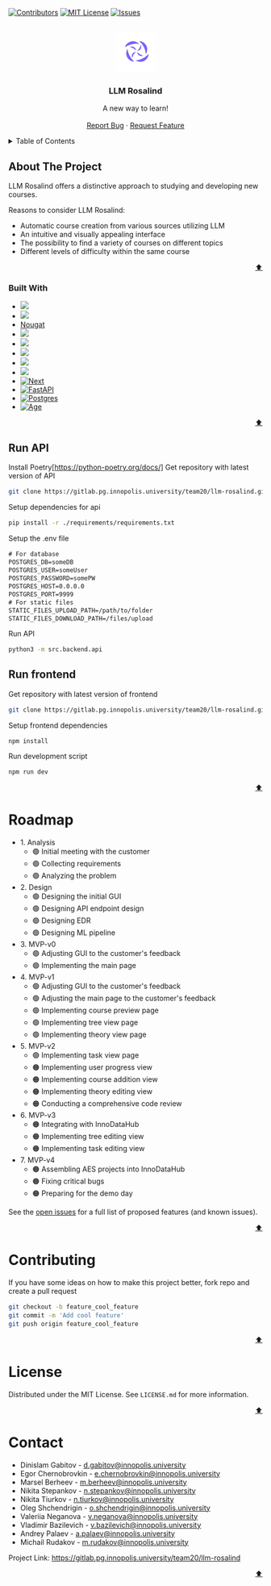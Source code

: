 <a id="readme-top"></a>

<!-- PROJECT SHIELDS -->
[![Contributors][contributors-shield]][contributors-url]
[![MIT License][license-shield]][license-url]
[![Issues][issues-shield]][issues-url]

<!-- PROJECT LOGO -->
<br />
<div align="center">
  <a href="https://gitlab.pg.innopolis.university/team20/llm-rosalind">
    <img src="images/logo.jfif" alt="Logo" width="80" height="80">
  </a>

<h3 align="center">LLM Rosalind</h3>

  <p align="center">
    A new way to learn!
    <br />
    <br />
    <a href="https://gitlab.pg.innopolis.university/team20/llm-rosalind/issues">Report Bug</a>
    ·
    <a href="https://gitlab.pg.innopolis.university/team20/llm-rosalind/issues">Request Feature</a>
  </p>
</div>

<!-- TABLE OF CONTENTS -->
<details>
  <summary>Table of Contents</summary>
  <ol>
    <li>
      <a href="#about-the-project">About The Project</a>
      <ul>
        <li><a href="#built-with">Built With</a></li>
      </ul>
    </li>
    <li>
      <a href="#getting-started">Getting Started</a>
      <ul>
        <li><a href="#run-ml">Run ML</a></li>
        <li><a href="#run-api">Run API</a></li>
        <li><a href="#run-frontend">Run Frontend</a></li>
      </ul>
    </li>
    <li><a href="#roadmap">Roadmap</a></li>
    <li><a href="#contributing">Contributing</a></li>
    <li><a href="#license">License</a></li>
    <li><a href="#contact">Contact</a></li>
    <li><a href="#acknowledgments">Acknowledgments</a></li>
  </ol>
</details>

<!-- ABOUT THE PROJECT -->
## About The Project


LLM Rosalind offers a distinctive approach to studying and developing new courses.

Reasons to consider LLM Rosalind:

- Automatic course creation from various sources utilizing LLM
- An intuitive and visually appealing interface
- The possibility to find a variety of courses on different topics
- Different levels of difficulty within the same course
<p align="right"><a href="#readme-top">⬆️</a></p>

### Built With

* [<img src="https://encrypted-tbn0.gstatic.com/images?q=tbn:ANd9GcT2BuPg6bX6J7FfnrkmbKPapCrIrVh_Jl_6WqkWWzTFbk6pgN8QbJ4l_2DFtYbnT_Giwxw&amp;amp;usqp=CAU" width="100"/>](https://pytorch.org/)
* [<img src="https://artwork.lfaidata.foundation/projects/milvus/horizontal/color/milvus-horizontal-color.png" width="100"/>](https://artwork.lfaidata.foundation/projects/milvus/horizontal/color/milvus-horizontal-color.png)
* [Nougat](https://nougat.ai/)
* [<img src="https://media.licdn.com/dms/image/D4E12AQHnLknj0EYfBA/article-cover_image-shrink_600_2000/0/1684267676484?e=2147483647&amp;v=beta&amp;t=PrMj5CmpRsqMecZwmySc3LSnQ9jkZNoer75YWJFzJBM" width="100"/>](https://langchain.com/)
* [<img src="https://huggingface.co/datasets/huggingface/brand-assets/resolve/main/hf-logo-with-title.png" width="100"/>](https://huggingface.co/transformers/)
* [<img src="https://cdn.icon-icons.com/icons2/2699/PNG/512/reactjs_logo_icon_170805.png" width="100"/>](https://reactjs.org/)
* [<img src="https://habrastorage.org/getpro/habr/upload_files/3f2/48c/8d9/3f248c8d93eb8ab55711d6e442e6c23e.png" width="100"/>](https://www.typescriptlang.org/)
* [<img src="https://pypi-camo.freetls.fastly.net/a28a1c21ce5cc58bb5ac7b75e2f2744349e5b4e8/68747470733a2f2f7261772e67697468756275736572636f6e74656e742e636f6d2f6c697465737461722d6f72672f6272616e64696e672f6d61696e2f6173736574732f4272616e64696e672532302d2532305356472532302d2532305472616e73706172656e742f6173796e6350472532302d25323042616e6e65722532302d253230496e6c696e652532302d2532304c696768742e7376672367682d6c696768742d6d6f64652d6f6e6c79" width="100"/>](https://github.com/MagicStack/asyncpg)
* [![Next][Next.js]][Next-url]
* [![FastAPI][FastAPI]][FastAPI-url]
* [![Postgres][Postgres]][Postgres-url]
* [![Age][Age]][Age-url]

<p align="right"><a href="#readme-top">⬆️</a></p>


## Run API
Install Poetry[https://python-poetry.org/docs/]
Get repository with latest version of API
```sh
git clone https://gitlab.pg.innopolis.university/team20/llm-rosalind.git -b feature_refactor_backend
```
Setup dependencies for api
```sh
pip install -r ./requirements/requirements.txt
```
Setup the .env file
```
# For database
POSTGRES_DB=someDB
POSTGRES_USER=someUser
POSTGRES_PASSWORD=somePW
POSTGRES_HOST=0.0.0.0
POSTGRES_PORT=9999
# For static files
STATIC_FILES_UPLOAD_PATH=/path/to/folder
STATIC_FILES_DOWNLOAD_PATH=/files/upload
```
Run API
```sh
python3 -m src.backend.api
```
## Run frontend
Get repository with latest version of frontend
```sh
git clone https://gitlab.pg.innopolis.university/team20/llm-rosalind.git -b feature/main-page
```
Setup frontend dependencies
```sh
npm install
```
Run development script
```sh
npm run dev
```

<p align="right"><a href="#readme-top">⬆️</a></p>

<!-- ROADMAP -->
# Roadmap

<ul>

<li>
1. Analysis
  <ul>
  <li>🟢 Initial meeting with the customer</li>
  <li>🟢 Collecting requirements</li>
  <li>🟢 Analyzing the problem</li>
  </ul>
</li>  
<li>2. Design 
  <ul>
  <li>🟢 Designing the initial GUI</li>
  <li>🟢 Designing API endpoint design</li>
  <li>🟢 Designing EDR</li>
  <li>🟢 Designing ML pipeline</li>
  </ul>  
</li>
<li>3. MVP-v0 
 <ul>
 <li>🟢 Adjusting GUI to the customer's feedback</li>
 <li>🟢 Implementing the main page</li>
 </ul>
</li>
<li>4. MVP-v1 
 <ul>
 <li>🟢 Adjusting GUI to the customer's feedback</li>
 <li>🟢 Adjusting the main page to the customer's feedback</li>
 <li>🟢 Implementing course preview page</li>
 <li>🟢 Implementing tree view page</li>
 <li>🟢 Implementing theory view page</li>
 </ul>
</li>
<li>5. MVP-v2
 <ul>
 <li>🟢 Implementing task view page</li>
 <li>🟠 Implementing user progress view</li>
 <li>🟠 Implementing course addition view</li>
 <li>🟠 Implementing theory editing view</li>
 <li>🟠 Conducting a comprehensive code review</li>
 </ul>
</li>
<li>6. MVP-v3
 <ul>
 <li>🟠 Integrating with InnoDataHub</li>
 <li>🟠 Implementing tree editing view</li>
 <li>🟠 Implementing task editing view</li>
 </ul>
<li>7. MVP-v4 
 <ul>
 <li>🟠 Assembling AES projects into InnoDataHub</li>
 <li>🟠 Fixing critical bugs</li>
 <li>🟠 Preparing for the demo day</li>
 </ul>
</li>
</ul>

See the [open issues](https://gitlab.pg.innopolis.university/team20/llm-rosalind/-/issues) for a full list of proposed features (and known issues).

<p align="right"><a href="#readme-top">⬆️</a></p>

# Contributing

If you have some ideas on how to make this project better, fork repo and create a pull request

```sh
git checkout -b feature_cool_feature
git commit -m 'Add cool feature'
git push origin feature_cool_feature
```
<p align="right"><a href="#readme-top">⬆️</a></p>

<!-- LICENSE -->
# License

Distributed under the MIT License. See `LICENSE.md` for more information.

<p align="right"><a href="#readme-top">⬆️</a></p>

<!-- CONTACT -->
# Contact

* Dinislam Gabitov - d.gabitov@innopolis.university
* Egor Chernobrovkin - e.chernobrovkin@innopolis.university
* Marsel Berheev - m.berheev@innopolis.university
* Nikita Stepankov - n.stepankov@innopolis.university
* Nikita Tiurkov - n.tiurkov@innopolis.university
* Oleg Shchendrigin - o.shchendrigin@innopolis.university
* Valeriia Neganova - v.neganova@innopolis.university
* Vladimir Bazilevich - v.bazilevich@innopolis.university
* Andrey Palaev - a.palaev@innopolis.university
* Michail Rudakov - m.rudakov@innopolis.university

Project Link: https://gitlab.pg.innopolis.university/team20/llm-rosalind

<p align="right"><a href="#readme-top">⬆️</a></p>

<!-- MARKDOWN LINKS & IMAGES -->
[product_screenshot]: images/llmrosalind.png
[license-url]: LICENSE.md
[license-shield]: https://img.shields.io/badge/License-MIT-blue?style=flat
[contributors-url]: https://gitlab.pg.innopolis.university/team20/llm-rosalind/-/graphs/feature_refactor_backend?ref_type=heads
[contributors-shield]: https://img.shields.io/badge/Contrbutors-10-green?style=flat&link=https%3A%2F%2Fgitlab.pg.innopolis.university%2Fteam20%2Fllm-rosalind
[issues-shield]: https://img.shields.io/badge/Issues-20-orange?style=flat
[issues-url]: https://gitlab.pg.innopolis.university/team20/llm-rosalind/-/issues

[Next.js]: https://img.shields.io/badge/Next.JS-%23000000?style=for-the-badge&logo=next.js
[Next-url]: https://nextjs.org/
[Postgres]: https://img.shields.io/badge/PostgreSQL-316192?style=for-the-badge&logo=postgresql&logoColor=white
[Postgres-url]: https://www.postgresql.org
[FastAPI]: https://img.shields.io/badge/FastAPI-%23FFFFFF?style=for-the-badge&logo=fastapi
[FastAPI-url]: https://fastapi.tiangolo.com
[Age]: https://img.shields.io/badge/Apache_AGE-%236d1fdd?style=for-the-badge&logo=apache
[Age-url]: https://age.apache.org
